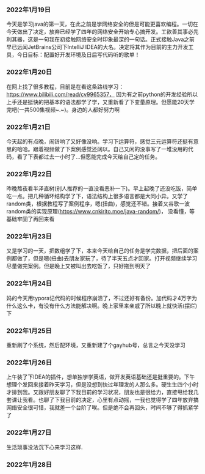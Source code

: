 ### 2022年1月19日

今天是学习java的第一天，在此之前是学网络安全的但是可能更喜欢编程。一切在今天做出了决定，放弃已经学了四年的网络安全开始专心搞开发。工欲善其事必先利其器，这是一句我在初接触网络安全时印象最深的一句话。正式接触Java之前早已远闻JetBrains公司下IntelliJ IDEA的大名。决定将其作为目前的主力开发工具，今日目标：配置好开发环境及日后写代码听的歌单！

### 2022年1月20日

在网上找了很多教程，目前是在看这条路线学习：https://www.bilibili.com/read/cv9965357， 因为有之前python的开发经验所以上手还是挺快的把基本的语法都学了学，又重新看了下变量原理。但愿能20天学完吧(一共500集视频~.~)。身边的人都好努力啊

### 2022年1月21日

今天起的有点晚，闹铃响了又好像没响。学习下运算符，感觉三元运算符还挺有意思的哈哈。跟着视频做了下案例感觉还阔以。自己又闲的没事写了一堆没用的代码，看了下表都过去一小时了...但愿能完成今天给自己定的任务。

### 2022年1月22日

昨晚熬夜看半泽直树(别人推荐的一直没看恶补一下)。早上起晚了还没吃饭，简单吃一点。把几种循环结构学了下，语法结构上很多语言都是大同小异。又学了random类，根据教程写了案例程序，嗯(扭曲)，感觉还不错。接着又谷歌一波random类的实现原理(https://www.cnkirito.moe/java-random/)， 没看懂，等基础牢固了再回来看

### 2022年1月23日

又是学习的一天，把数组学了下，本来今天给自己的任务是学完数据，把后面的案例都做了，但是嗯(扭曲)去朋友家玩了，待了半天五点才回家。打开视频继续学习尽量做完案例。但是晚上又被叫出去吃饭了，只好拖到明天了

### 2022年1月24日

妈的今天用typora记代码的时候程序崩溃了，不过还好有备份。加代码才4万字为什么这么卡，有没有什么方法能解决啊。晚上家里来亲戚了所以晚上就快活(摆烂)下

### 2022年1月25日

重新刷了个系统，然后配环境，又重新建了个gayhub号，总言之今天没学习

### 2022年1月26日

上午装了下IDEA的插件，想单独学学英语，做开发英语基础还是挺重要的。下午想理个发回来接着昨天学习，但是没想到快过年理发的人那么多。硬生生四个小时才排到我。又跟好朋友聊了下我目前的学习状况，朋友也是很给力，直接甩给我几套课让我看。也聊了下我目前的决定，心里有点动摇，一我也觉得学了四年放弃搞网络安全很可惜，我就差一个台阶了唉。但是绝不会再回头，时间不够了得抓紧学了

### 2022年1月27日

生活琐事没法沉下心来学习这样.

### 2022年1月28日
